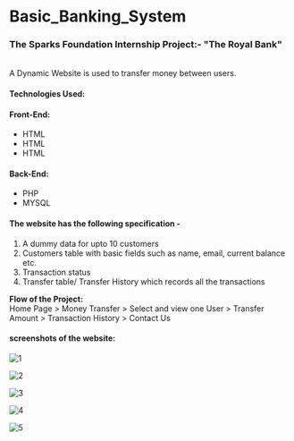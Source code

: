 # Basic_Banking_System
<b><h3>The Sparks Foundation Internship Project:- "The Royal Bank"</h3> </b> </br>
A Dynamic Website is used to transfer money between users.
<h4><b>Technologies Used:</b></h4>
<h4>Front-End:</h4>
<ul>
  <li>HTML</li>
  <li>HTML</li>
  <li>HTML</li>
 </ul>
 <h4>Back-End:</h4>
 <ul>
  <li>PHP</li>
  <li>MYSQL</li>
 </ul>
 <h4>The website has the following specification -</h4>
 <ol>
  <li>A dummy data for upto 10 customers</li>
  <li>Customers table with basic fields such as name, email, current balance etc.</li>
  <li>Transaction status</li>
  <li>Transfer table/ Transfer History which records all the transactions</li>
 </ol>
  <b>Flow of the Project:</b><br>
  Home Page > Money Transfer > Select and view one User > Transfer Amount > Transaction History > Contact Us
  
 <h4>screenshots of the website:</h4>
 
 
![1](https://user-images.githubusercontent.com/80598599/126032602-5af43071-79b3-4fc7-90ea-3210989ba3dc.png)

![2](https://user-images.githubusercontent.com/80598599/126032608-367c59c2-21d9-4ad8-b445-9e62420449d6.png)

![3](https://user-images.githubusercontent.com/80598599/126032609-b36ef6e6-a062-4973-ac83-7d438120fb7c.png)

![4](https://user-images.githubusercontent.com/80598599/126032610-892add8d-42ce-43d4-a3ac-fb02c5262377.png)


![5](https://user-images.githubusercontent.com/80598599/126032611-0555b7f8-57f7-4d33-a6d5-560b18dfc776.png)
  
 
 

